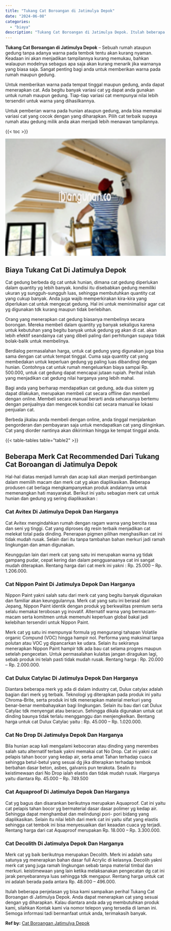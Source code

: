 ```yaml
---
title: "Tukang Cat Boroangan di Jatimulya Depok"
date: "2024-06-08"
categories: 
  - "biaya"
description: "Tukang Cat Boroangan di Jatimulya Depok. Itulah beberapa penjelasan yg bisa kami sampaikan perihal Tukang Cat Boroangan di Jatimulya Depok. Anda dapat menera..."
---
```


**Tukang Cat Boroangan di Jatimulya Depok** – Sebuah rumah ataupun gedung tanpa adanya warna pada tembok tentu akan kurang nyaman. Keadaan ini akan menjadikan tampilannya kurang memukau, bahkan walaupun modelnya sebagus apa saja akan kurang menarik jika warnanya yang biasa saja. Sangat penting bagi anda untuk memberikan warna pada rumah maupun gedung.

Untuk memberikan warna pada tempat tinggal maupun gedung, anda dapat menerapkan cat. Ada begitu banyak variasi cat yg dapat anda gunakan untuk rumah maupun gedung. Tiap-tiap variasi cat mempunyai nilai lebih tersendiri untuk warna yang dihasilkannya.

Untuk pemberian warna pada hunian ataupun gedung, anda bisa memakai variasi cat yang cocok dengan yang diharapkan. Pilih cat terbaik supaya rumah atau gedung milik anda akan menjadi lebih menawan tampilannya.

{{< toc >}}

![Tukang Cat Boroangan di Jatimulya Depok](/images/jasa-cat-murah38.png)

## Biaya Tukang Cat Di Jatimulya Depok

Cat gedung berbeda dg cat untuk hunian, dimana cat gedung diperlukan dalam quantity yg lebih banyak. kondisi itu disebabkan gedung memiliki ukuran yg sungguh-sungguh luas, sehingga membutuhkan quantity cat yang cukup banyak. Anda juga wajib memperkirakan kira-kira yang diperlukan cat untuk mengecat gedung. Hal ini untuk meminimalisir agar cat yg digunakan tdk kurang maupun tidak berlebihan.

Orang yang menerapkan cat gedung biasanya membelinya secara borongan. Mereka membeli dalam quantity yg banyak sekaligus karena untuk kebutuhan yang begitu banyak untuk gedung yg akan di cat. akan lebih efektif seandainya cat yang dibeli paling dari perhitungan supaya tidak bolak-balik untuk membelinya.

Berdialog permasalahan harga, untuk cat gedung yang digunakan juga bisa sama dengan cat untuk tempat tinggal. Cuma saja quantity cat yang membedakan untuk keperluan gedung yg paling luas dibandingi dengan hunian. Contohnya cat untuk rumah mengeluarkan biaya sampai Rp. 500.000, untuk cat gedung dapat mencapai jutaan rupiah. Perihal inilah yang menjadikan cat gedung nilai harganya yang lebih mahal.

Bagi anda yang berharap mendapatkan cat gedung, ada dua sistem yg dapat dilakukan, merupakan membeli cat secara offline dan membeli dengan online. Membeli secara manual berarti anda seharusnya bertemu dengan penjualnya dan mengecek kondisi cat secara manual ke lokasi penjualan cat.

Berbeda jikalau anda membeli dengan online, anda tinggal menjalankan pengorderan dan pembayaran saja untuk mendapatkan cat yang diinginkan. Cat yang diorder nantinya akan dikirimkan hingga ke tempat tinggal anda.

{{< table-tables table="table2" >}}

## Beberapa Merk Cat Recommended Dari Tukang Cat Boroangan di Jatimulya Depok

Hal-hal diatas menjadi lumrah dan acap kali akan menjadi pertimbangan dalam memilih macam dan merk cat yg akan diaplikasikan. Beberapa produsen cat berlaga mengkampanyekan produk andalannya untuk memenangkan hati masyarakat. Berikut ini yaitu sebagian merk cat untuk hunian dan gedung yg sering diaplikasikan :

### Cat Avitex Di Jatimulya Depok Dan Harganya

Cat Avitex mengindahkan rumah dengan ragam warna yang bercita rasa dan seni yg tinggi. Cat yang diproses dg resin terbaik menjadikan cat melekat total pada dinding. Penerapan pigmen pilihan menghasilkan cat ini tidak mudah rusak. Selain dari itu tanpa tambahan bahan merkuri jadi ramah lingkungan dan aman digunakan.

Keunggulan lain dari merk cat yang satu ini merupakan warna yg tidak gampang pudar, cepat kering dan dalam pengguanaanya cat ini sangat mudah diterapkan. Rentang harga dari cat merk ini yakni : Rp. 25.000 – Rp. 1.206.000.

### Cat Nippon Paint Di Jatimulya Depok Dan Harganya

Nippon Paint yakni salah satu dari merk cat yang begitu banyak digunakan dan familiar akan keunggulannya. Merk cat yang satu ini berasal dari Jepang, Nippon Paint identik dengan produk yg berkwalitas premium serta selalu memakai terobosan yg inovatif. Alternatif warna yang bermacam-macam serta komitmen untuk memenuhi keperluan global bakal jadi kelebihan tersendiri untuk Nippon Paint.

Merk cat yg satu ini mempunyai formula yg mengurangi tahapan Volatile organic Compund (VOC) hingga hampir nol. Performa yang maksimal tanpa polutan atau VOC yg dipancarkan ke udara. Selain itu sekiranya menerapkan Nippon Paint hampir tdk ada bau cat selama progres maupun setelah pengecetan. Untuk permasalahan kulaitas jangan diragukan lagi, sebab produk ini telah pasti tidak mudah rusak. Rentang harga : Rp. 20.000 – Rp. 2.000.000.

### Cat Dulux Catylac Di Jatimulya Depok Dan Harganya

Diantara beberapa merk yg ada di dalam industry cat, Dulux catylax adalah bagian dari merk yg terbaik. Teknologi yg diterapkan pada produk ini yaitu Chroma-Brite, serta produk ini tdk menerapkan material merkuri yang benar-benar membahayakan bagi lingkungan. Selain itu bau dari cat Dulux Catylac tdk menyengat atau beracun. Sehingga dikala digunakan untuk cat dinding baunya tidak terlalu mengganggu dan menjengkelkan. Bentang harga untuk cat Dulux Catylac yaitu : Rp. 45.000 – Rp. 1.020.000.

### Cat No Drop Di Jatimulya Depok Dan Harganya

Bila hunian acap kali mengalami kebocoran atau dinding yang merembes salah satu alternatif terbaik yakni memakai cat No Drop. Cat ini yakni cat pelapis tahan bocor yang kedap air, serta amat Tahan terhadap cuaca sehingga betul-betul yang sesuai dg jika diterapkan terhadap tembok berbahan dasar beton, asbes, galvanis pun terakota. Sealin itu keistimewaan dari No Drop ialah elastis dan tidak mudah rusak. Harganya yaitu diantara Rp. 45.000 – Rp. 749.500

### Cat Aquaproof Di Jatimulya Depok Dan Harganya

Cat yg bagus dan disarankan berikutnya merupakan Aquaproof. Cat ini yaitu cat pelapis tahan bocor yg bermaterial dasar dasar polimer yg kedap air. Sehingga dapat menghambat dan melindungi pori- pori bidang yang diaplikasikan. Selain itu nilai lebih dari merk cat ini yaitu sifat yang elastis sehingga cat tembok ini bisa menyesuaikan dari keaadan cuaca yg terjadi. Rentang harga dari cat Aquaproof merupakan Rp. 18.000 – Rp. 3.300.000.

### Cat Decolith Di Jatimulya Depok Dan Harganya

Merk cat yg baik berikutnya merupakan Decolith. Merk ini adalah satu satunya yg menerapkan bahan dasar full Acrylic di kelasnya. Decolih yakni merk cat yang juga ramah lingkungan sebab tanpa material timbal dan merkuri. keistimewaan yang lain ketika melaksanakan pengecatan dg cat ini jarak penyebarannya luas sehingga tdk mengapur. Rentang harga untuk cat ini adalah berada pada antara Rp. 48.000 – 496.000.

Itulah beberapa penjelasan yg bisa kami sampaikan perihal Tukang Cat Boroangan di Jatimulya Depok. Anda dapat menerapkan cat yang sesuai dengan yg diharapkan. Kalau diantara anda ada yg membutuhkan produk kami, silahkan Kontak kami via nomor telepon yang tersedia di laman ini. Semoga informasi tadi bermanfaat untuk anda, terimakasih banyak.

**Ref by:** [Cat Boroangan Jatimulya Depok](https://id.wikipedia.org/wiki/Cat)
